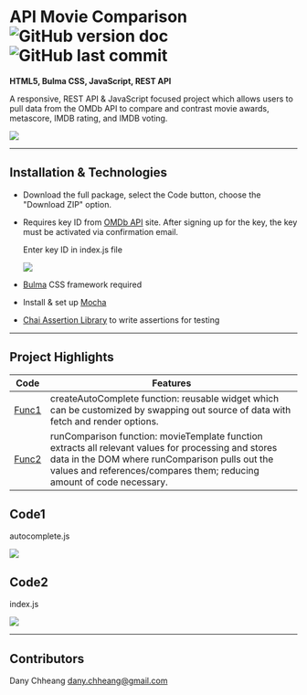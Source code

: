 # API Movie Comparison ![GitHub version doc](https://img.shields.io/badge/Version-1.0.0-red) ![GitHub last commit](https://img.shields.io/github/last-commit/dcc5235/Movie_Fight_API?style=flat-square) 

**HTML5, Bulma CSS, JavaScript, REST API**

A responsive, REST API & JavaScript focused project which allows users to pull data from the OMDb API to compare and contrast movie awards, metascore, IMDB rating, and IMDB voting.

![](https://scontent.fdpa1-1.fna.fbcdn.net/v/t1.0-9/125255223_1256385504739288_2391008887479603317_n.jpg?_nc_cat=104&ccb=2&_nc_sid=0debeb&_nc_ohc=_pfIuXrJiSEAX9CK_5-&_nc_ht=scontent.fdpa1-1.fna&oh=5eb66519bc9ba8b06d6c434fa3cc364b&oe=5FD130D4)

---

## Installation & Technologies

- Download the full package, select the Code button, choose the "Download ZIP" option.
- Requires key ID from [OMDb API](http://omdbapi.com/) site. After signing up for the key, the key must be activated via confirmation email.
  
  Enter key ID in index.js file
  
  ![](https://bit.ly/2UnzumJ)
  
- [Bulma](https://bulma.io/) CSS framework required
- Install & set up [Mocha](https://mochajs.org/#running-mocha-in-the-browser)
- [Chai Assertion Library](https://www.chaijs.com/) to write assertions for testing

---

## Project Highlights

Code | Features
------------ | -------------
[Func1](#Code1) | createAutoComplete function: reusable widget which can be customized by swapping out source of data with fetch and render options.
[Func2](#Code2) | runComparison function: movieTemplate function extracts all relevant values for processing and stores data in the DOM where runComparison pulls out the values and references/compares them; reducing amount of code necessary.

## Code1
autocomplete.js

![](https://bit.ly/38B0qI5)

## Code2
index.js

![](https://bit.ly/3eSLN3Q)

---

## Contributors

Dany Chheang dany.chheang@gmail.com
